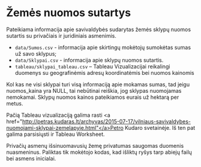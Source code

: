 # Žemės nuomos sutartys

Pateikiama informacija apie savivaldybės sudarytas žemės sklypų nuomos sutartis su privačiais ir juridiniais asmenimis.

- <code>data/Sumos.csv</code> - informacija apie skirtingų mokėtojų sumokėtas sumas už savo sklypus;
- <code>data/Sklypai.csv</code> - informacija apie sklypų nuomos sutartis.
- <code>tableau/sklypai_tableau.csv</code> – Tableau Vizualizacijai reikalingi duomenys su geografinėmis adresų koordinatėmis bei nuomos kainomis

Kol kas ne visi sklypai turi visą informaciją apie mokamas sumas, tad jeigu nuomos_kaina yra NULL, tai nebūtinai reiškia, jog sklypas nuomojamas nemokamai. Sklypų nuomos kainos pateikiamos eurais už hektarą per metus.

Pačią Tableau vizualizaciją galima rasti <a href="http://petras.kudaras.lt/archyvas/2015-07-17/vilniaus-savivaldybes-nuomojami-sklypai-zemelapyje.html"</a>Petro Kudaro svetainėje</a>.
Iš ten pat galima parsisiųsti ir Tableau Worksheet.

Privačių asmenų išsinuomavusių žemę privatumas saugomas duomenis nuasmeninus. Paliktas tik mokėtojo kodas, kad išliktų ryšys tarp abiejų failų bei asmens inicialai.

